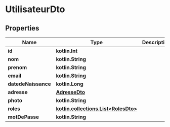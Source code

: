 
# UtilisateurDto

## Properties
Name | Type | Description | Notes
------------ | ------------- | ------------- | -------------
**id** | **kotlin.Int** |  |  [optional]
**nom** | **kotlin.String** |  |  [optional]
**prenom** | **kotlin.String** |  |  [optional]
**email** | **kotlin.String** |  |  [optional]
**datedeNaissance** | **kotlin.Long** |  |  [optional]
**adresse** | [**AdresseDto**](AdresseDto.md) |  |  [optional]
**photo** | **kotlin.String** |  |  [optional]
**roles** | [**kotlin.collections.List&lt;RolesDto&gt;**](RolesDto.md) |  |  [optional]
**motDePasse** | **kotlin.String** |  |  [optional]



